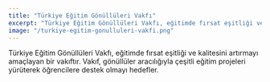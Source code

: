 ```yaml
---
title: "Türkiye Eğitim Gönüllüleri Vakfı"
excerpt: "Türkiye Eğitim Gönüllüleri Vakfı, eğitimde fırsat eşitliği ve kalitesini artırmayı amaçlayan bir vakıftır."
image: "/turkiye-egitim-gonulluleri-vakfi.png"
---
```


Türkiye Eğitim Gönüllüleri Vakfı, eğitimde fırsat eşitliği ve kalitesini artırmayı amaçlayan bir vakıftır. Vakıf, gönüllüler aracılığıyla çeşitli eğitim projeleri yürüterek öğrencilere destek olmayı hedefler.
